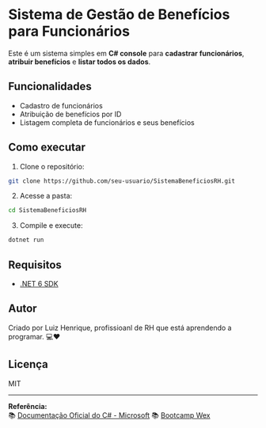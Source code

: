 # Sistema de Gestão de Benefícios para Funcionários

Este é um sistema simples em **C# console** para **cadastrar funcionários**, **atribuir benefícios** e **listar todos os dados**.

## Funcionalidades

- Cadastro de funcionários
- Atribuição de benefícios por ID
- Listagem completa de funcionários e seus benefícios

## Como executar

1. Clone o repositório:
```bash
git clone https://github.com/seu-usuario/SistemaBeneficiosRH.git
```

2. Acesse a pasta:
```bash
cd SistemaBeneficiosRH
```

3. Compile e execute:
```bash
dotnet run
```

## Requisitos

- [.NET 6 SDK](https://dotnet.microsoft.com/en-us/download)

## Autor

Criado por Luiz Henrique, profissioanl de RH que está aprendendo a programar. 💻❤️

## Licença

MIT

---

**Referência:**  
📚 [Documentação Oficial do C# - Microsoft](https://learn.microsoft.com/pt-br/dotnet/csharp/)
📚 [Bootcamp Wex](https://www.dio.me/bootcamp/wex-end-end-engineering?ref=AF09NCKTFOJE)

